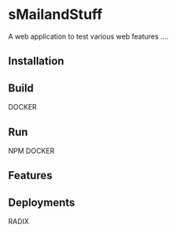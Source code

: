 # sMailandStuff
A web application to test various web features ....

## Installation

## Build

DOCKER

## Run
NPM 
DOCKER

## Features

## Deployments
RADIX